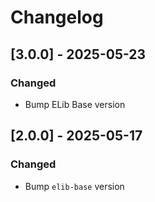 
# Changelog


## [3.0.0] - 2025-05-23

### Changed

- Bump ELib Base version


## [2.0.0] - 2025-05-17

### Changed

- Bump `elib-base` version
